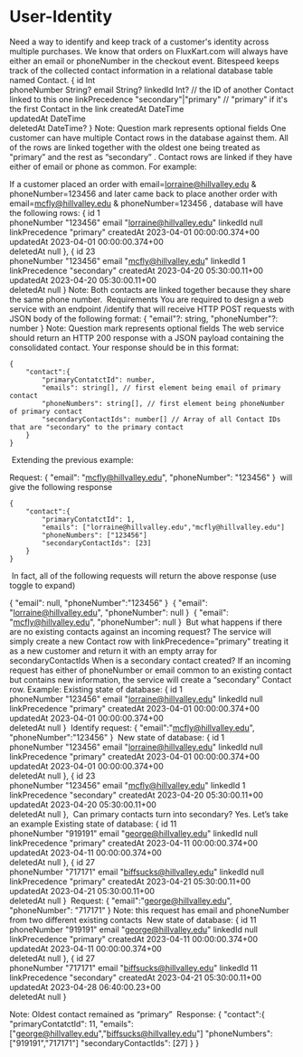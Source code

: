 # User-Identity


Need a way to identify and keep track of a customer's identity across multiple purchases.
We know that orders on FluxKart.com will always have either an email or phoneNumber in the checkout event.
Bitespeed keeps track of the collected contact information in a relational database table named Contact. 
{
	id                   Int                   
  phoneNumber          String?
  email                String?
  linkedId             Int? // the ID of another Contact linked to this one
  linkPrecedence       "secondary"|"primary" // "primary" if it's the first Contact in the link
  createdAt            DateTime              
  updatedAt            DateTime              
  deletedAt            DateTime?
}
Note: Question mark represents optional fields
​
One customer can have multiple Contact rows in the database against them. All of the rows are linked together with the oldest one being treated as "primary” and the rest as “secondary” . 
Contact rows are linked if they have either of email or phone as common. 
For example:

If a customer placed an order with 
email=lorraine@hillvalley.edu & phoneNumber=123456 
and later came back to place another order with 
email=mcfly@hillvalley.edu & phoneNumber=123456 ,
database will have the following rows:
{
	id                   1                   
  phoneNumber          "123456"
  email                "lorraine@hillvalley.edu"
  linkedId             null
  linkPrecedence       "primary"
  createdAt            2023-04-01 00:00:00.374+00              
  updatedAt            2023-04-01 00:00:00.374+00              
  deletedAt            null
},
{
	id                   23                   
  phoneNumber          "123456"
  email                "mcfly@hillvalley.edu"
  linkedId             1
  linkPrecedence       "secondary"
  createdAt            2023-04-20 05:30:00.11+00              
  updatedAt            2023-04-20 05:30:00.11+00              
  deletedAt            null
}
Note: Both contacts are linked together because they share the same phone number.
​
Requirements
You are required to design a web service with an endpoint /identify that will receive HTTP POST requests with JSON body of the following format:
{
	"email"?: string,
	"phoneNumber"?: number
}
Note: Question mark represents optional fields
​
The web service should return an HTTP 200 response with a JSON payload containing the consolidated contact.
Your response should be in this format:

	{
		"contact":{
			"primaryContatctId": number,
			"emails": string[], // first element being email of primary contact 
			"phoneNumbers": string[], // first element being phoneNumber of primary contact
			"secondaryContactIds": number[] // Array of all Contact IDs that are "secondary" to the primary contact
		}
	}
​
Extending the previous example:

Request: 
{
	"email": "mcfly@hillvalley.edu",
	"phoneNumber": "123456"
}
​
will give the following response

	{
		"contact":{
			"primaryContatctId": 1,
			"emails": ["lorraine@hillvalley.edu","mcfly@hillvalley.edu"]
			"phoneNumbers": ["123456"]
			"secondaryContactIds": [23]
		}
	}
​
In fact, all of the following requests will return the above response (use toggle to expand)

{
	"email": null,
	"phoneNumber":"123456"
}
​
{
	"email": "lorraine@hillvalley.edu",
	"phoneNumber": null
}
​
{
	"email": "mcfly@hillvalley.edu",
	"phoneNumber": null
}
​
But what happens if there are no existing contacts against an incoming request? 
The service will simply create a new Contact row with linkPrecedence=”primary" treating it as a new customer and return it with an empty array for secondaryContactIds
When is a secondary contact created? 
If an incoming request has either of phoneNumber or email common to an existing contact but contains new information, the service will create a “secondary” Contact row.
Example:
Existing state of database:
{
	id                   1                   
  phoneNumber          "123456"
  email                "lorraine@hillvalley.edu"
  linkedId             null
  linkPrecedence       "primary"
  createdAt            2023-04-01 00:00:00.374+00              
  updatedAt            2023-04-01 00:00:00.374+00              
  deletedAt            null
}
​
Identify request: 
{
"email":"mcfly@hillvalley.edu",
"phoneNumber":"123456"
}
​
New state of database:
{
	id                   1                   
  phoneNumber          "123456"
  email                "lorraine@hillvalley.edu"
  linkedId             null
  linkPrecedence       "primary"
  createdAt            2023-04-01 00:00:00.374+00              
  updatedAt            2023-04-01 00:00:00.374+00              
  deletedAt            null
},
{
	id                   23                   
  phoneNumber          "123456"
  email                "mcfly@hillvalley.edu"
  linkedId             1
  linkPrecedence       "secondary"
  createdAt            2023-04-20 05:30:00.11+00              
  updatedAt            2023-04-20 05:30:00.11+00              
  deletedAt            null
},
​
Can primary contacts turn into secondary? 
Yes. Let’s take an example
Existing state of database:
{
	id                   11                   
  phoneNumber          "919191"
  email                "george@hillvalley.edu"
  linkedId             null
  linkPrecedence       "primary"
  createdAt            2023-04-11 00:00:00.374+00              
  updatedAt            2023-04-11 00:00:00.374+00              
  deletedAt            null
},
{
	id                   27                   
  phoneNumber          "717171"
  email                "biffsucks@hillvalley.edu"
  linkedId             null
  linkPrecedence       "primary"
  createdAt            2023-04-21 05:30:00.11+00              
  updatedAt            2023-04-21 05:30:00.11+00              
  deletedAt            null
}
​
Request:
{
"email":"george@hillvalley.edu",
"phoneNumber": "717171"
}
Note: this request has email and phoneNumber from two different existing contacts
​
New state of database:
{
	id                   11                   
  phoneNumber          "919191"
  email                "george@hillvalley.edu"
  linkedId             null
  linkPrecedence       "primary"
  createdAt            2023-04-11 00:00:00.374+00              
  updatedAt            2023-04-11 00:00:00.374+00              
  deletedAt            null
},
{
	id                   27                   
  phoneNumber          "717171"
  email                "biffsucks@hillvalley.edu"
  linkedId             11
  linkPrecedence       "secondary"
  createdAt            2023-04-21 05:30:00.11+00              
  updatedAt            2023-04-28 06:40:00.23+00              
  deletedAt            null
}

Note: Oldest contact remained as “primary”
​
Response:
	{
		"contact":{
			"primaryContatctId": 11,
			"emails": ["george@hillvalley.edu","biffsucks@hillvalley.edu"]
			"phoneNumbers": ["919191","717171"]
			"secondaryContactIds": [27]
		}
	}
